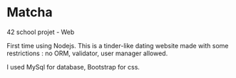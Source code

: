 # Matcha
42 school projet - Web

First time using Nodejs. This is a tinder-like dating website made with some restrictions : no ORM, validator, user manager allowed.

I used MySql for database, Bootstrap for css.
